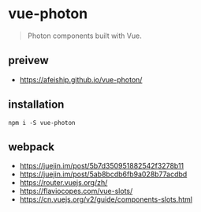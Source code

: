# vue-photon
> Photon components built with Vue.

## preivew
- https://afeiship.github.io/vue-photon/

## installation
```shell
npm i -S vue-photon
```


## webpack
- https://juejin.im/post/5b7d350951882542f3278b11
- https://juejin.im/post/5ab8bcdb6fb9a028b77acdbd
- https://router.vuejs.org/zh/
- https://flaviocopes.com/vue-slots/
- https://cn.vuejs.org/v2/guide/components-slots.html
